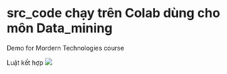 # src_code chạy trên Colab dùng cho môn Data_mining

Demo for Mordern Technologies course 


Luật kết hợp
<img src="https://scontent.fsgn8-4.fna.fbcdn.net/v/t39.30808-6/465571065_579582014613328_3356263378308449875_n.jpg?stp=dst-jpg_p180x540&_nc_cat=105&ccb=1-7&_nc_sid=127cfc&_nc_ohc=azUeN4I8QLYQ7kNvgEIJedc&_nc_zt=23&_nc_ht=scontent.fsgn8-4.fna&_nc_gid=AcKW480tgG5qF2-DaQZiWHL&oh=00_AYCD65bXaAvU0_95uD6UlGQKLzMU84WbzPaEEPnPJ2fjeQ&oe=673D34C2">
